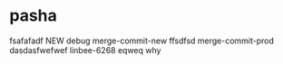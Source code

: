 # pasha
fsafafadf
NEW
debug
merge-commit-new
ffsdfsd
merge-commit-prod
dasdasfwefwef
linbee-6268
eqweq
why
